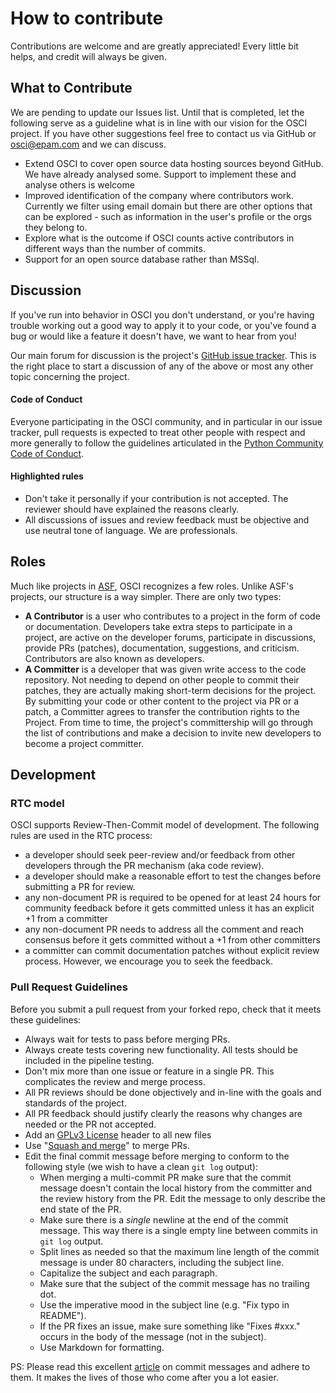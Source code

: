 # How to contribute
Contributions are welcome and are greatly appreciated! Every little bit helps, and credit will always be given.

## What to Contribute

We are pending to update our Issues list. Until that is completed, let the following serve
as a guideline what is in line with our vision for the OSCI project.  If you have other suggestions 
feel free to contact us via GitHub or osci@epam.com and we can discuss.

   * Extend OSCI to cover open source data hosting sources beyond GitHub. We have already analysed some. 
     Support to implement these and analyse others is welcome
   * Improved identification of the company where contributors work. Currently we filter 
     using email domain but there are other options that can be explored - such as information in the 
     user's profile or the orgs they belong to.
   * Explore what is the outcome if OSCI counts active contributors in different ways than the number of commits.
   * Support for an open source database rather than MSSql.

## Discussion


If you've run into behavior in OSCI you don't understand, or you're
having trouble working out a good way to apply it to your code, or
you've found a bug or would like a feature it doesn't have, we want to
hear from you!

Our main forum for discussion is the project's [GitHub issue
tracker](https://github.com/epam/OSCI/issues).  This is the right
place to start a discussion of any of the above or most any other
topic concerning the project.

#### Code of Conduct

Everyone participating in the OSCI community, and in particular in our
issue tracker, pull requests is expected to treat
other people with respect and more generally to follow the guidelines
articulated in the [Python Community Code of
Conduct](https://www.python.org/psf/codeofconduct/).

#### Highlighted rules

   * Don't take it personally if your contribution is not accepted. The reviewer should have explained the reasons clearly.
   * All discussions of issues and review feedback must be objective and use neutral tone of language. We are professionals.

## Roles
Much like projects in [ASF](https://www.apache.org/foundation/how-it-works.html#roles), 
OSCI recognizes a few roles. Unlike ASF's projects, our structure is a way simpler.
There are only two types:
  * __A Contributor__ is a user who contributes to a project in the form of code 
  	or documentation. Developers take extra steps to participate in a project,
  	are active on the developer forums, participate in discussions, 
  	provide PRs (patches), documentation, suggestions, and criticism.
  	Contributors are also known as developers.
  * __A Committer__ is a developer that was given write access to the code 
  	repository. Not needing to depend on other people to commit their patches,
  	they are actually making short-term decisions for the project. By submitting 
  	your code or other content to the project via PR or a patch, a Committer
  	agrees to transfer the contribution rights to the Project.
  From time to time, the project's committership will go through the list of 
  contributions and make a decision to invite new developers to become a project
  committer.


## Development

### RTC model

OSCI supports Review-Then-Commit model of development. The following rules are 
used in the RTC process:
  * a developer should seek peer-review and/or feedback from other developers
  	through the PR mechanism (aka code review).
  * a developer should make a reasonable effort to test the changes before 
  	submitting a PR for review.
  * any non-document PR is required to be opened for at least 24 hours for
    community feedback before it gets committed unless it has an explicit +1
    from a committer
  * any non-document PR needs to address all the comment and reach consensus
    before it gets committed without a +1 from other committers
  * a committer can commit documentation patches without explicit review process.
  	However, we encourage you to seek the feedback.
  	
### Pull Request Guidelines

Before you submit a pull request from your forked repo, check that it
meets these guidelines:
 
* Always wait for tests to pass before merging PRs.
* Always create tests covering new functionality. All tests should be included in the pipeline testing.
* Don't mix more than one issue or feature in a single PR. This complicates the review and merge process.
* All PR reviews should be done objectively and in-line with the goals and standards of the project.
* All PR feedback should justify clearly the reasons why changes are needed or the PR not accepted.
* Add an [GPLv3 License](https://www.gnu.org/licenses/gpl-3.0.en.html) header to all new files
* Use "[Squash and merge](https://github.com/blog/2141-squash-your-commits)"
  to merge PRs.
* Edit the final commit message before merging to conform to the following
  style (we wish to have a clean `git log` output):
  * When merging a multi-commit PR make sure that the commit message doesn't
    contain the local history from the committer and the review history from
    the PR. Edit the message to only describe the end state of the PR.
  * Make sure there is a *single* newline at the end of the commit message.
    This way there is a single empty line between commits in `git log`
    output.
  * Split lines as needed so that the maximum line length of the commit
    message is under 80 characters, including the subject line.
  * Capitalize the subject and each paragraph.
  * Make sure that the subject of the commit message has no trailing dot.
  * Use the imperative mood in the subject line (e.g. "Fix typo in README").
  * If the PR fixes an issue, make sure something like "Fixes #xxx." occurs
    in the body of the message (not in the subject).
  * Use Markdown for formatting.

PS: Please read this excellent [article](http://chris.beams.io/posts/git-commit/) on
commit messages and adhere to them. It makes the lives of those who
come after you a lot easier.



